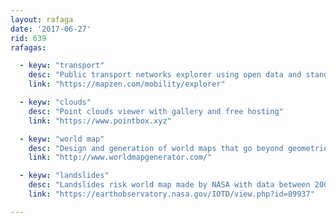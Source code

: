 ```yaml
---
layout: rafaga
date: '2017-06-27'
rid: 639
rafagas:

  - keyw: "transport"
    desc: "Public transport networks explorer using open data and standard exchange formats"
    link: "https://mapzen.com/mobility/explorer"

  - keyw: "clouds"
    desc: "Point clouds viewer with gallery and free hosting"
    link: "https://www.pointbox.xyz"

  - keyw: "world map"
    desc: "Design and generation of world maps that go beyond geometries and usual conventions"
    link: "http://www.worldmapgenerator.com/"

  - keyw: "landslides"
    desc: "Landslides risk world map made by NASA with data between 2000 and 2013"
    link: "https://earthobservatory.nasa.gov/IOTD/view.php?id=89937"

---
```

